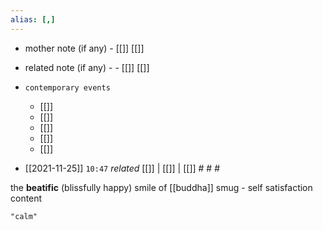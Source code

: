 ```yaml
---
alias: [,]
---
```

- mother note (if any)
		- [[]] [[]]
- related note (if any) -
		- [[]] [[]]
- `contemporary events`
	- [[]]
	- [[]]
	- [[]]
	- [[]]
	- [[]]

- [[2021-11-25]]  `10:47` _related_ [[]] | [[]] | [[]] # # #

the **beatific** (blissfully happy) smile of [[buddha]]
smug - self satisfaction
content

```query
"calm"
```